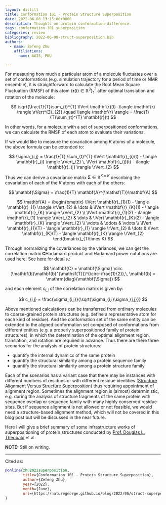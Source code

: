 ```yaml
---
layout: distill
title: Conformation 101 - Protein Structure Superposition
date: 2022-06-08 13:15:00+0800
description: Thoughts on protein conformation difference.
tags: conformation-101 superposition
categories: review
bibliography: 2022-06-08-struct-superposition.bib
authors:
  - name: Zefeng Zhu
    affiliations:
      name: AAIS, PKU

---
```


For measuring how much a particular atom of a molecule fluctuates over a set of conformations (e.g. simulation trajectory for a period of time or NMR ensemble), it is straightforward to calculate the Root Mean Square Fluctuation (RMSF) of this atom $\lbrace \mathbf{r}(t) \in \mathbb{R}^{3} \rbrace_{t}^{T}$ after optimal translation and rotation of the molecule:

$$
\sqrt{\frac{1}{T}\sum_{t}^{T} \lVert \mathbf{r}(t) -\langle \mathbf{r} \rangle \rVert^{2}_{2}},\quad \langle \mathbf{r} \rangle = \frac{1}{T}\sum_{t}^{T} \mathbf{r}(t)
$$

In other words, for a molecule with a set of superpositioned conformations, we can calculate the RMSF of each atom to evaluate their variations.

If we would like to measure the covariation among $K$ atoms of a molecule,
the above formula can be extended to:

$$
\sigma_{i,j} = \frac{1}{T} \sum_{t}^{T} \lVert \mathbf{r}_{i}(t) - \langle \mathbf{r}_{i} \rangle \rVert_{2} \, \lVert \mathbf{r}_{j}(t) - \langle \mathbf{r}_{j} \rangle \rVert_{2}
$$

Thus we can derive a covariance matrix $\mathbf{\Sigma}\in \mathbb{R}^{K\times K}$ describing the covariation of each of the $K$ atoms with each of the others:

$$
\mathbf{\Sigma} = \frac{1}{T} \mathbf{A}^{\mathsf{T}}\mathbf{A}
$$

$$
\mathbf{A} = \begin{bmatrix}
    \lVert \mathbf{r}_{1}(1) - \langle \mathbf{r}_{1} \rangle \rVert_{2} & \dots  & \lVert \mathbf{r}_{K}(1) - \langle \mathbf{r}_{K} \rangle \rVert_{2} \\
    \lVert \mathbf{r}_{1}(2) - \langle \mathbf{r}_{1} \rangle \rVert_{2} & \dots  & \lVert \mathbf{r}_{K}(2) - \langle \mathbf{r}_{K} \rangle \rVert_{2} \\
    \vdots & \ddots & \vdots \\
    \lVert \mathbf{r}_{1}(T) - \langle \mathbf{r}_{1} \rangle \rVert_{2} & \dots  & \lVert \mathbf{r}_{K}(T) - \langle \mathbf{r}_{K} \rangle \rVert_{2}
\end{bmatrix}_{T\times K}
$$

Through normalizing the covariances by the variances, we can get the correlation matrix $\mathbf{C}$<d-footnote>Hadamard product and Hadamard power notations are used here. See [here](https://en.wikipedia.org/wiki/Hadamard_product_(matrices)) for details.</d-footnote>:

$$
\mathbf{C} = \mathbf{\Sigma} \circ (\mathbf{b}\mathbf{b}^{\mathsf{T}})^{\circ-\frac{1}{2}},\, \mathbf{b} = \mathrm{diag}(\mathbf{\Sigma})
$$

and each element $c_{i,j}$ of the correlation matrix is given by:

$$
c_{i,j} = \frac{\sigma_{i,j}}{\sqrt{\sigma_{i,i}\sigma_{j,j}}}
$$

Above mentioned calculations can be transferred from ordinary molecules to coarse-grained protein structures (e.g. define a representative atom for each kind of residue). And the conformation set of the same entity can be extended to the aligned conformation set composed of conformations from different entities (e.g. a properly superpositioned family of protein structures), in which the determination of the optimal alignment region, translation, and rotation are required in advance. Thus there are there three scenarios for the analysis of protein structures:

* quantify the internal dynamics of the same protein
* quantify the structural similarity among a protein sequence family
* quantify the structural similarity among a protein structure family

Each of the scenarios has a variant case that there may be instances with different numbers of residues or with different residue identities ([Structure Alignment Versus Structure Superposition](https://link.springer.com/chapter/10.1007/978-3-642-27225-7_8))<d-cite key="TheobaldBook2012"></d-cite> thus requiring appointment of alignment region. Sometimes the alignment region is (almost) deterministic, e.g. during the analysis of structure fragments of the same protein with sequence overlap or sequence family with many highly conserved residue sites. But if sequence alignment is not allowed or not feasible, we would need a structure-based alignment method, which will not be covered in this blog post but will be discussed in the near future.

Here I will give a brief summary of some infrastructure works of superpositioning of protein structures conducted by [Prof. Douglas L. Theobald](<https://theobald.brandeis.edu/people.php>) et al.<d-cite key="TheobaldSuperpose2006"></d-cite><d-cite key="TheobaldSuperposeSoftware2006"></d-cite><d-cite key="TheobaldSuperpose2008"></d-cite><d-cite key="TheobaldSuperpose2012"></d-cite><d-cite key="TheobaldSuperpose2019"></d-cite>

**NOTE:**
Still on writing.

***

Cited as:

```bibtex
@online{zhu2022superposition,
        title={Conformation 101 - Protein Structure Superposition},
        author={Zefeng Zhu},
        year={2022},
        month={June},
        url={https://naturegeorge.github.io/blog/2022/06/struct-superposition/},
}
```
